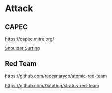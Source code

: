 # Attack

## CAPEC

https://capec.mitre.org/

[Shoulder Surfing](https://capec.mitre.org/data/definitions/508.html)

## Red Team

https://github.com/redcanaryco/atomic-red-team

https://github.com/DataDog/stratus-red-team
